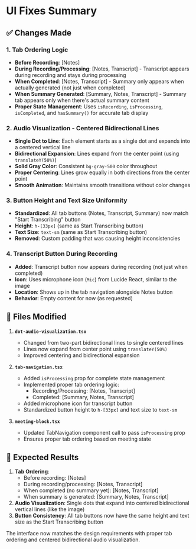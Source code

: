 # UI Fixes Summary

## ✅ Changes Made

### 1. **Tab Ordering Logic**
- **Before Recording**: [Notes]
- **During Recording/Processing**: [Notes, Transcript] - Transcript appears during recording and stays during processing
- **When Completed**: [Notes, Transcript] - Summary only appears when actually generated (not just when completed)
- **When Summary Generated**: [Summary, Notes, Transcript] - Summary tab appears only when there's actual summary content
- **Proper State Management**: Uses `isRecording`, `isProcessing`, `isCompleted`, and `hasSummary()` for accurate tab display

### 2. **Audio Visualization - Centered Bidirectional Lines**
- **Single Dot to Line**: Each element starts as a single dot and expands into a centered vertical line
- **Bidirectional Expansion**: Lines expand from the center point (using `translateY(50%)`)
- **Solid Gray Color**: Consistent `bg-gray-500` color throughout
- **Proper Centering**: Lines grow equally in both directions from the center point
- **Smooth Animation**: Maintains smooth transitions without color changes

### 3. **Button Height and Text Size Uniformity**
- **Standardized**: All tab buttons (Notes, Transcript, Summary) now match "Start Transcribing" button
- **Height**: `h-[33px]` (same as Start Transcribing button)
- **Text Size**: `text-sm` (same as Start Transcribing button)
- **Removed**: Custom padding that was causing height inconsistencies

### 4. **Transcript Button During Recording**
- **Added**: Transcript button now appears during recording (not just when completed)
- **Icon**: Uses microphone icon (`Mic`) from Lucide React, similar to the image
- **Location**: Shows up in the tab navigation alongside Notes button
- **Behavior**: Empty content for now (as requested)

## 📁 Files Modified

1. **`dot-audio-visualization.tsx`**
   - Changed from two-part bidirectional lines to single centered lines
   - Lines now expand from center point using `translateY(50%)`
   - Improved centering and bidirectional expansion

2. **`tab-navigation.tsx`**
   - Added `isProcessing` prop for complete state management
   - Implemented proper tab ordering logic:
     - Recording/Processing: [Notes, Transcript]
     - Completed: [Summary, Notes, Transcript]
   - Added microphone icon for transcript button
   - Standardized button height to `h-[33px]` and text size to `text-sm`

3. **`meeting-block.tsx`**
   - Updated TabNavigation component call to pass `isProcessing` prop
   - Ensures proper tab ordering based on meeting state

## 🎯 Expected Results

1. **Tab Ordering**: 
   - Before recording: [Notes]
   - During recording/processing: [Notes, Transcript]
   - When completed (no summary yet): [Notes, Transcript]
   - When summary is generated: [Summary, Notes, Transcript]
2. **Audio Visualization**: Single dots that expand into centered bidirectional vertical lines (like the image)
3. **Button Consistency**: All tab buttons now have the same height and text size as the Start Transcribing button

The interface now matches the design requirements with proper tab ordering and centered bidirectional audio visualization.
